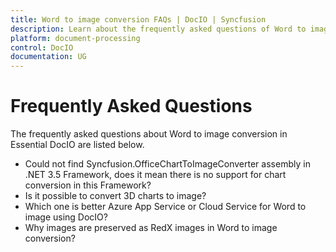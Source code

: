 ```yaml
---
title: Word to image conversion FAQs | DocIO | Syncfusion
description: Learn about the frequently asked questions of Word to image conversion in the .NET Word (DocIO) library.
platform: document-processing
control: DocIO
documentation: UG
---
```


# Frequently Asked Questions

The frequently asked questions about Word to image conversion in Essential DocIO are listed below.

* Could not find Syncfusion.OfficeChartToImageConverter assembly in .NET 3.5 Framework, does it mean there is no support for chart conversion in this Framework? 
* Is it possible to convert 3D charts to image?
* Which one is better Azure App Service or Cloud Service for Word to image using DocIO?
* Why images are preserved as RedX images in Word to image conversion?
